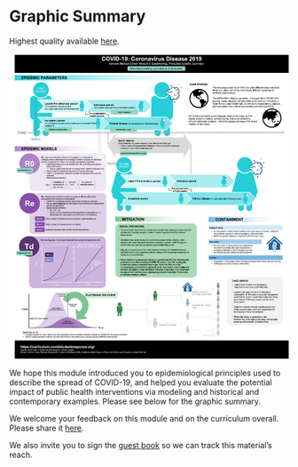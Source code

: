 # Graphic Summary

Highest quality available [here](https://drive.google.com/open?id=1YsyI6-nBOHNvLPFtwL1vIerllRHuTs5u).

![](../.gitbook/assets/harvard-medical-school-covid-19-education-committee-module-2-graphic-summary_04-04-2020.png)

We hope this module introduced you to epidemiological principles used to describe the spread of COVID-19, and helped you evaluate the potential impact of public health interventions via modeling and historical and contemporary examples. Please see below for the graphic summary.

We welcome your feedback on this module and on the curriculum overall. Please share it [here](https://docs.google.com/forms/d/e/1FAIpQLSdZGYWkx5AVaYUIxCwvQmI75Vu6jVOHkinhDHr_XbrQq4WMTg/viewform).

We also invite you to sign the [guest book](https://docs.google.com/forms/d/e/1FAIpQLSdDgCyBO-l7qsamNhbEPznxhaDetC-dFBd4W5Tu5WC4zBWC6g/viewform) so we can track this material’s reach.  


